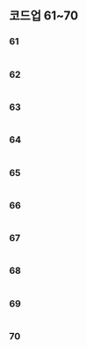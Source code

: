 ## 코드업 61~70

### 61

```java

```

### 62

```java

```

### 63

```java

```

### 64

```java

```

### 65

```java

```

### 66

```java

```

### 67

```java

```

### 68

```java

```

### 69

```java

```

### 70

```ja


